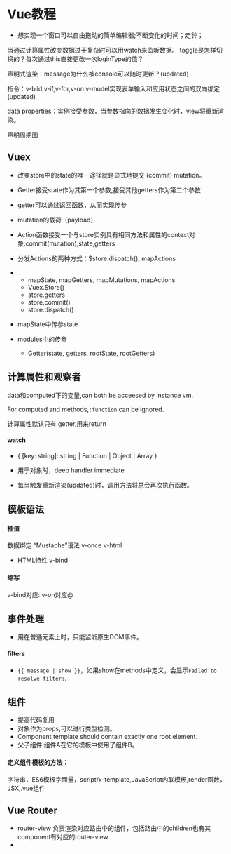 # Vue教程

+ 想实现一个窗口可以自由拖动的简单编辑器;不断变化的时间；走钟；





当通过计算属性改变数据过于复杂时可以用watch来监听数据。
toggle是怎样切换的？每次通过this直接更改一次loginType的值？

声明式渲染：message为什么被console可以随时更新？(updated)

指令：v-bild,v-if,v-for,v-on
v-model实现表单输入和应用状态之间的双向绑定(updated)

data properties：实例接受参数，当参数指向的数据发生变化时，view将重新渲染。

声明周期图



## Vuex
+ 改变store中的state的唯一途径就是显式地提交 (commit) mutation。
+ Getter接受state作为其第一个参数,接受其他getters作为第二个参数
+ getter可以通过返回函数，从而实现传参
+ mutation的载荷（payload）
+ Action函数接受一个与store实例具有相同方法和属性的context对象:commit(mutation),state,getters
+ 分发Actions的两种方式：$store.dispatch(), mapActions
+ 
	+ mapState, mapGetters, mapMutations, mapActions
	+ Vuex.Store()
	+ store.getters
	+ store.commit()
	+ store.dispatch()

+ mapState中传参state
+ modules中的传参
	+ Getter(state, getters, rootState, rootGetters)



## 计算属性和观察者
data和computed下的变量,can both be acceesed by instance vm.

For computed and methods,`:function` can be ignored.

计算属性默认只有 getter,用来return 

#### watch
+ { [key: string]: string | Function | Object | Array }
+ 用于对象时，deep  handler  immediate 


+ 每当触发重新渲染(updated)时，调用方法将总会再次执行函数。


## 模板语法
#### 插值
数据绑定   “Mustache”语法   v-once    v-html
+ HTML特性   v-bind

#### 缩写
v-bind对应:    v-on对应@



## 事件处理
+ 用在普通元素上时，只能监听原生DOM事件。



#### filters
+ `{{ message | show }}`，如果show在methods中定义，会显示`Failed to resolve filter:`.


## 组件
+ 提高代码复用
+ 对象作为props,可以进行类型检测。
+ Component template should contain exactly one root element.
+ 父子组件:组件A在它的模板中使用了组件B。

#### 定义组件模板的方法： 
字符串，ES6模板字面量，script/x-template,JavaScript内联模板,render函数，JSX,.vue组件


## Vue Router
+ router-view 负责渲染对应路由中的组件，包括路由中的children也有其component有对应的router-view
+ 






















